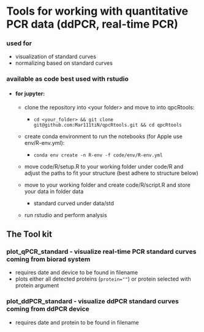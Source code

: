 # Tools for working with quantitative PCR data (ddPCR, real-time PCR)
### used for 
+ visualization of standard curves
+ normalizing based on standard curves

### available as code best used with rstudio
+ #### for jupyter:
   * clone the repository into \<your folder\> and move to into qpcRtools:
      + `cd <your_folder> && git clone git@github.com:Mar111tiN/qpcRtools.git && cd qpcRtools`
   * create conda environment to run the notebooks (for Apple use env/R-env.yml):
      + `conda env create -n R-env -f code/env/R-env.yml`
   * move code/R/setup.R to your working folder under code/R and adjust the paths to fit your structure (best adhere to structure below)
   * move to your working folder and create code/R/script.R and store your data in folder data
      + standard curved under data/std

   * run rstudio and perform analysis


## The Tool kit
### plot_qPCR_standard - visualize real-time PCR standard curves coming from biorad system
+ requires date and device to be found in filename
+ plots either all detected proteins (`protein=""`) or protein selected with protein argument

### plot_ddPCR_standard - visualize ddPCR standard curves coming from ddPCR device
+ requires date and protein to be found in filename
